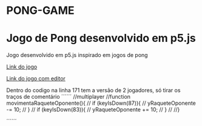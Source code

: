 # PONG-GAME
<h1>Jogo de Pong desenvolvido em p5.js</h1>

Jogo desenvolvido em p5.js inspirado em jogos de pong

<a href="https://editor.p5js.org/EduT3/full/vT_dRSnxt">Link do jogo</a> 

<a href="https://editor.p5js.org/EduT3/sketches/vT_dRSnxt">Link do jogo com editor</a> 


Dentro do codigo na linha 171 tem a versão de 2 jogadores, só tirar os traços de comentário
´´´´´´
//multiplayer
//function movimentaRaqueteOponente(){
//    if (keyIsDown(87)){
//        yRaqueteOponente -= 10;
//   }
//    if (keyIsDown(83)){
//       yRaqueteOponente += 10;
//   }
//
//}

´´´´´´
